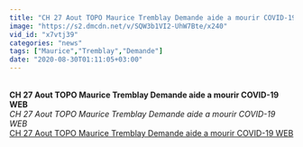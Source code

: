 ```yaml
---
title: "CH 27 Aout TOPO Maurice Tremblay Demande aide a mourir COVID-19 WEB"
image: "https://s2.dmcdn.net/v/SQW3b1VI2-UhW7Bte/x240"
vid_id: "x7vtj39"
categories: "news"
tags: ["Maurice","Tremblay","Demande"]
date: "2020-08-30T01:11:05+03:00"
---
```

<br><b>CH 27 Aout TOPO Maurice Tremblay Demande aide a mourir COVID-19 WEB</b><br> <i>CH 27 Aout TOPO Maurice Tremblay Demande aide a mourir COVID-19 WEB</i><br> <u>CH 27 Aout TOPO Maurice Tremblay Demande aide a mourir COVID-19 WEB</u>
